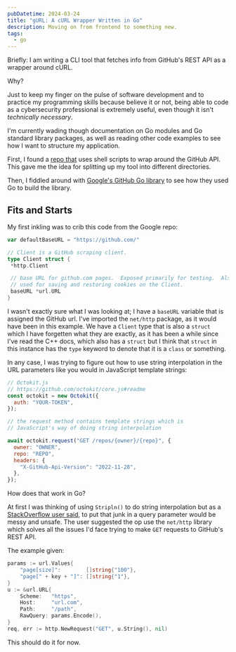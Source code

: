 ```yaml
---
pubDatetime: 2024-03-24
title: "gURL: A cURL Wrapper Written in Go"
description: Moving on from frontend to something new.
tags:
  - go
---
```


Briefly: I am writing a CLI tool that fetches info from GitHub's REST API as a wrapper around cURL.

Why?

Just to keep my finger on the pulse of software development and to practice my programming skills because believe it or not, being able to code as a cybersecurity professional is extremely useful, even though it isn't _technically necessary_.

I'm currently wading though documentation on Go modules and Go standard library packages, as well as reading other code examples to see how I want to structure my application.

First, I found a [repo that](https://github.com/wick3dr0se/github-api-curl/tree/master) uses shell scripts to wrap around the GitHub API. This gave me the idea for splitting up my tool into different directories.

Then, I fiddled around with [Google's GitHub Go library](https://github.com/google/go-github/tree/master) to see how they used Go to build the library.

## Fits and Starts

My first inkling was to crib this code from the Google repo:

```go
var defaultBaseURL = "https://github.com/"

// Client is a GitHub scraping client.
type Client struct {
 *http.Client

 // base URL for github.com pages.  Exposed primarily for testing.  Also
 // used for saving and restoring cookies on the Client.
 baseURL *url.URL
}
```

I wasn't exactly sure what I was looking at; I have a `baseURL` variable that is assigned the GitHub url. I've imported the `net/http` package, as it would have been in this example. We have a `Client` type that is also a `struct` which I have forgetten what they are exactly, as it has been a while since I've read the C++ docs, which also has a `struct` but I think that `struct` in this instance has the `type` keyword to denote that it is a `class` or something.

In any case, I was trying to figure out how to use string interpolation in the URL parameters like you would in JavaScript template strings:

```js
// Octokit.js
// https://github.com/octokit/core.js#readme
const octokit = new Octokit({
  auth: "YOUR-TOKEN",
});

// the request method contains template strings which is
// JavaScript's way of doing string interpolation

await octokit.request("GET /repos/{owner}/{repo}", {
  owner: "OWNER",
  repo: "REPO",
  headers: {
    "X-GitHub-Api-Version": "2022-11-28",
  },
});
```

How does that work in Go?

At first I was thinking of using `Stripln()` to do string interpolation but as a [StackOverflow user said](https://stackoverflow.com/a/71181938/3800146), to put that junk in a query parameter would be messy and unsafe. The user suggested the op use the `net/http` library which solves all the issues I'd face trying to make `GET` requests to GitHub's REST API.

The example given:

```go
params := url.Values{
    "page[size]":        []string{"100"},
    "page[" + key + "]": []string{"1"},
}
u := &url.URL{
    Scheme:   "https",
    Host:     "url.com",
    Path:     "/path",
    RawQuery: params.Encode(),
}
req, err := http.NewRequest("GET", u.String(), nil)
```

This should do it for now.
